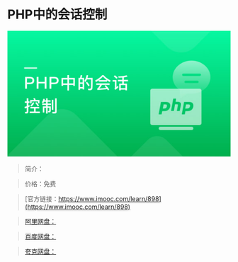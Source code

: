 # PHP中的会话控制

![img](../../assets/5fe442fe0001239405400304.jpg)

> 简介：

> 价格：免费

> [官方链接：https://www.imooc.com/learn/898](https://www.imooc.com/learn/898)

> [阿里网盘：]()

> [百度网盘：]()

> [夸克网盘：]()
